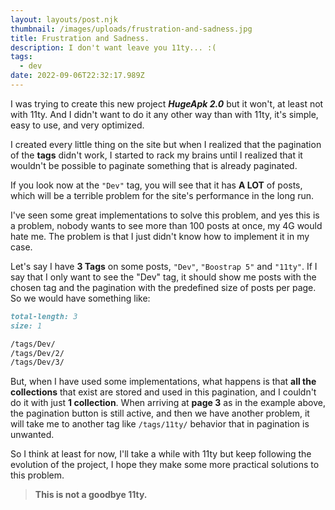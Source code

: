 ```yaml
---
layout: layouts/post.njk
thumbnail: /images/uploads/frustration-and-sadness.jpg
title: Frustration and Sadness.
description: I don't want leave you 11ty... :(
tags:
  - dev
date: 2022-09-06T22:32:17.989Z
---
```

I was trying to create this new project ***HugeApk 2.0*** but it won't, at least not with 11ty. And I didn't want to do it any other way than with 11ty, it's simple, easy to use, and very optimized.

I created every little thing on the site but when I realized that the pagination of the **tags** didn't work, I started to rack my brains until I realized that it wouldn't be possible to paginate something that is already paginated.

If you look now at the `"Dev"` tag, you will see that it has **A LOT** of posts, which will be a terrible problem for the site's performance in the long run.

I've seen some great implementations to solve this problem, and yes this is a problem, nobody wants to see more than 100 posts at once, my 4G would hate me. The problem is that I just didn't know how to implement it in my case.

Let's say I have **3 Tags** on some posts, `"Dev"`, `"Boostrap 5"` and `"11ty"`. If I say that I only want to see the "Dev" tag, it should show me posts with the chosen tag and the pagination with the predefined size of posts per page. So we would have something like:

```markdown
total-length: 3
size: 1

/tags/Dev/
/tags/Dev/2/
/tags/Dev/3/
```

But, when I have used some implementations, what happens is that **all the collections** that exist are stored and used in this pagination, and I couldn't do it with just **1 collection**. When arriving at **page 3** as in the example above, the pagination button is still active, and then we have another problem, it will take me to another tag like `/tags/11ty/` behavior that in pagination is unwanted.

So I think at least for now, I'll take a while with 11ty but keep following the evolution of the project, I hope they make some more practical solutions to this problem.

> **This is not a goodbye 11ty.**